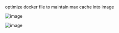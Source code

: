optimize docker file to maintain max cache into image 

![image](https://github.com/user-attachments/assets/78bebc20-13e9-4621-ad76-d7f9b328a7c5)


![image](https://github.com/user-attachments/assets/e5c18591-824d-4761-a7e1-fb69ef908b0f)
